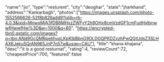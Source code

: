  "name":"jio",
    "type":"resturent",
    "city":"deoghar",
    "state":"jharkhand",
   "address":"Kankarbagh",
     "photos":["https://images.unsplash.com/photo-1552566626-52f8b828add9?ixlib=rb-4.0.3&ixid=MnwxMjA3fDB8MHxzZWFyY2h8OHx8cmVzdGF1cmFudHxlbnwwfHwwfHw%3D&w=1000&q=80",
       "https://encrypted-tbn0.gstatic.com/images?q=tbn:ANd9GcQMRpetihvpLKpKlbBbnG9DLDGQPKDZxzhPwQGtUdsZ3SLHAX6JekuSQrAN965JnP7n57w&usqp=CAU"],
   "title":"khana khajana",
   "desc":"it is a good resturnat",
    "rating":4,
    "reviewCount":72,
    "cheapestPrice":700,
    "featured":false
